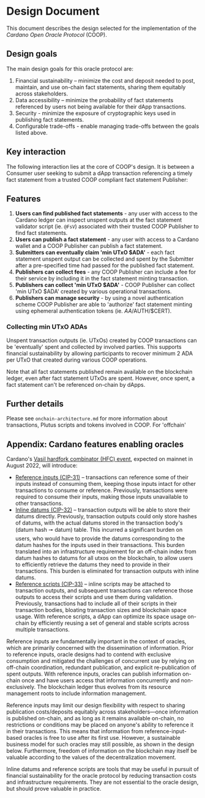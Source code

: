 # Design Document

This document describes the design selected for the implementation of the _Cardano Open Oracle Protocol_ (COOP).

## Design goals

The main design goals for this oracle protocol are:

1. Financial sustainability – minimize the cost and deposit needed to post, maintain, and use on-chain fact statements, sharing them equitably across stakeholders.
2. Data accessibility – minimize the probability of fact statements referenced by users not being available for their dApp transactions.
3. Security - minimize the exposure of cryptographic keys used in publishing fact statements.
3. Configurable trade-offs - enable managing trade-offs between the goals listed above.

## Key interaction

The following interaction lies at the core of COOP's design. It is between a Consumer user seeking to submit a dApp transaction referencing a timely fact statement from a trusted COOP compliant fact statement Publisher:

## Features

1. **Users can find published fact statements** - any user with access to the Cardano ledger can inspect unspent outputs at the fact statement validator script (ie. `@FsV`) associated with their trusted COOP Publisher to find fact statements.
2. **Users can publish a fact statement** - any user with access to a Cardano wallet and a COOP Publisher can publish a fact statement.
3. **Submitters can eventually claim 'min UTxO $ADA'** - each fact statement unspent output can be collected and spent by the Submitter after a pre-specified time had passed for the published fact statement.
4. **Publishers can collect fees** - any COOP Publisher can include a fee for their service by including it in the fact statement minting transaction.
5. **Publishers can collect 'min UTxO $ADA'** - COOP Publisher can collect 'min UTxO $ADA' created by various operational transactions.
6. **Publishers can manage security** - by using a novel authentication scheme COOP Publisher are able to 'authorize' fact statement minting using ephemeral authentication tokens (ie. $AA/$AUTH/$CERT).

### Collecting min UTxO ADAs

Unspent transaction outputs (ie. UTxOs) created by COOP transactions can be 'eventually' spent and collected by involved parties. This supports financial sustainability by allowing participants to recover minimum 2 ADA per UTxO that created during various COOP operations.

Note that all fact statements published remain available on the blockchain ledger, even after fact statement UTxOs are spent. However, once spent, a fact statement can't be referenced on-chain by dApps.

## Further details

Please see `onchain-architecture.md` for more information about transactions, Plutus scripts and tokens involved in COOP.
For 'offchain' 

## Appendix: Cardano features enabling oracles

Cardano's [Vasil hardfork combinator (HFC) event](https://iohk.io/en/blog/posts/2022/07/04/cardano-s-approaching-vasil-upgrade-what-to-expect/), expected on mainnet in August 2022, will introduce:

- [Reference inputs (CIP-31)](https://github.com/cardano-foundation/CIPs/tree/master/CIP-0031) – transactions can reference some of their inputs instead of consuming them, keeping those inputs intact for other transactions to consume or reference. Previously, transactions were required to consume their inputs, making those inputs unavailable to other transactions.
- [Inline datums (CIP-32)](https://github.com/cardano-foundation/CIPs/tree/master/CIP-0032) – transaction outputs will be able to store their datums directly. Previously, transaction outputs could only store hashes of datums, with the actual datums stored in the transaction body's (datum hash 🠖 datum) table. This incurred a significant burden on users, who would have to provide  the datums corresponding to the datum hashes for the inputs used in their transactions. This burden translated into an infrastructure requirement for an off-chain index from datum hashes to datums for all utxos on the blockchain, to allow users to efficiently retrieve the datums they need to provide in their transactions. This burden is eliminated for transaction outputs with inline datums.
- [Reference scripts (CIP-33)](https://github.com/cardano-foundation/CIPs/tree/master/CIP-0033) – inline scripts may be attached to transaction outputs, and subsequent transactions can reference those outputs to access their  scripts and use them during validation. Previously, transactions had to include all of their scripts in their transaction bodies, bloating transaction sizes and blockchain space usage. With reference scripts, a dApp can optimize its space usage on-chain by efficiently reusing a set of general and stable scripts across multiple transactions.

Reference inputs are fundamentally important in the context of oracles, which are primarily concerned with the dissemination of information. Prior to reference inputs, oracle designs had to contend with exclusive consumption and mitigated the challenges of concurrent use by relying on off-chain coordination, redundant publication, and explicit re-publication of spent outputs. With reference inputs, oracles can publish information on-chain once and have users access that information concurrently and non-exclusively. The blockchain ledger thus evolves from its resource management roots to include information management.

Reference inputs may limit our design flexibility with respect to sharing publication costs/deposits equitably across stakeholders—once information is published on-chain, and as long as it remains available on-chain, no restrictions or conditions may be placed on anyone's ability to reference it in their transactions. This means that information from reference-input-based oracles is free to use after its first use. However, a sustainable business model for such oracles may still possible, as shown in the design below. Furthermore, freedom of information on the blockchain may itself be valuable according to the values of the decentralization movement.

Inline datums and reference scripts are tools that may be useful in pursuit of financial sustainability for the oracle protocol by reducing transaction costs and infrastructure requirements. They are not essential to the oracle design, but should prove valuable in practice.

